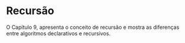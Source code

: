 # Recursão

O Capítulo 9, apresenta o conceito de recursão e mostra as diferenças entre algoritmos declarativos e recursivos.

